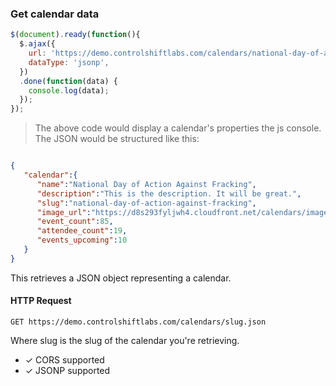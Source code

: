 ### Get calendar data

```js
$(document).ready(function(){
  $.ajax({
    url: 'https://demo.controlshiftlabs.com/calendars/national-day-of-action-against-fracking.json',
    dataType: 'jsonp',
  })
  .done(function(data) {
    console.log(data);
  });
});
```

> The above code would display a calendar's properties the js console.  The JSON would be structured like this:

```json

{
   "calendar":{
      "name":"National Day of Action Against Fracking",
      "description":"This is the description. It will be great.",
      "slug":"national-day-of-action-against-fracking",
      "image_url":"https://d8s293fyljwh4.cloudfront.net/calendars/images/26/hero/Oak-tree-in-field-007.jpg?1450370489",
      "event_count":85,
      "attendee_count":19,
      "events_upcoming":10
   }
}
```

This retrieves a JSON object representing a calendar.

#### HTTP Request

`GET https://demo.controlshiftlabs.com/calendars/slug.json`

Where slug is the slug of the calendar you're retrieving. 

- &check; CORS supported
- &check; JSONP supported

<div></div>
